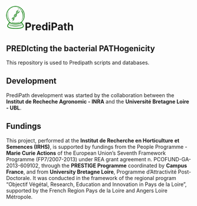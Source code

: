 <img align="left" width="10%" src="fig_predipath.png"> 

# PrediPath 

## PREDIcting the bacterial PATHogenicity


This repository is used to Predipath scripts and databases.


## Development
PrediPath development was started by the collaboration between the **Institut de Recheche Agronomic - INRA** and the **Université Bretagne Loire - UBL**.

## Fundings
This project, performed at the **Institut de Recherche en Horticulture et Semences (IRHS)**, is supported by fundings from the People Programme - **Marie Curie Actions** of the European Union’s Seventh Framework Programme (FP7/2007-2013) under REA grant agreement n. PCOFUND-GA-2013-609102, through the **PRESTIGE Programme** coordinated by **Campus France**, and from **University Bretagne Loire**, Programme d’Attractivité Post-Doctorale. It was conducted in the framework of the regional program “Objectif Végétal, Research, Education and Innovation in Pays de la Loire”, supported by the French Region Pays de la Loire and Angers Loire Métropole.

